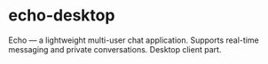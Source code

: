 # echo-desktop
Echo — a lightweight multi-user chat application. Supports real-time messaging and private conversations. Desktop client part.

